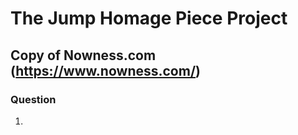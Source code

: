 # The Jump Homage Piece Project

## Copy of Nowness.com (https://www.nowness.com/)

### Question

1.
